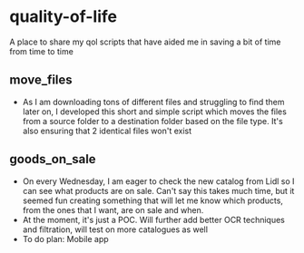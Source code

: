 
# quality-of-life

A place to share my qol scripts that have aided me in saving a bit of time from time to time

## move_files
* As I am downloading tons of different files and struggling to find them later on, I developed this short and simple script which moves the files from a source folder to a destination folder based on the file type. It's also ensuring that 2 identical files won't exist 

## goods_on_sale
* On every Wednesday, I am eager to check the new catalog from Lidl so I can see what products are on sale. Can't say this takes much time, but it seemed fun creating something that will let me know which products, from the ones that I want, are on sale and when.
* At the moment, it's just a POC. Will further add better OCR techniques and filtration, will test on more catalogues as well
* To do plan: Mobile app